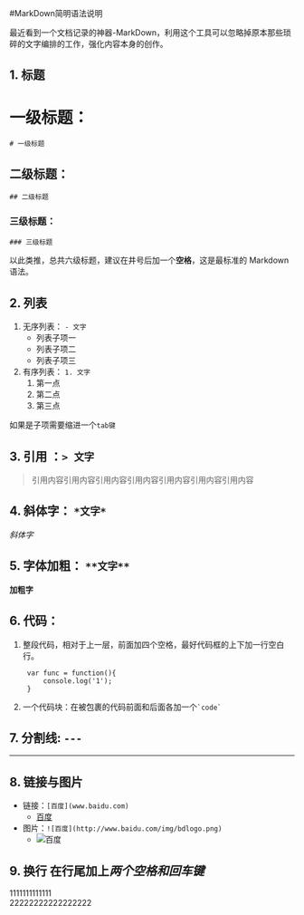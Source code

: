 #MarkDown简明语法说明

最近看到一个文档记录的神器-MarkDown，利用这个工具可以忽略掉原本那些琐碎的文字编排的工作，强化内容本身的创作。  


## 1. 标题
# 一级标题：
    # 一级标题
## 二级标题：
    ## 二级标题
### 三级标题：
    ### 三级标题
以此类推，总共六级标题，建议在井号后加一个**空格**，这是最标准的 Markdown 语法。
## 2. 列表
1. 无序列表： `- 文字`
    - 列表子项一
    - 列表子项二
    - 列表子项三
2. 有序列表： `1. 文字`
    1. 第一点
    2. 第二点
    3. 第三点

如果是子项需要缩进一个`tab键`
## 3. 引用 ：`> 文字`
> 引用内容引用内容引用内容引用内容引用内容引用内容引用内容


## 4. 斜体字： `*文字*`
*斜体字*
## 5. 字体加粗： `**文字**`
**加粗字**
## 6. 代码： 
1. 整段代码，相对于上一层，前面加四个空格，最好代码框的上下加一行空白行。  

        var func = function(){
            console.log('1');
        }

2. 一个代码块：在被包裹的代码前面和后面各加一个`` `code` ``
## 7. 分割线: ` --- `
---
## 8. 链接与图片
- 链接：`[百度](www.baidu.com)`
    - [百度](www.baidu.com)
- 图片：`![百度](http://www.baidu.com/img/bdlogo.png)`
    - ![百度](http://www.baidu.com/img/bdlogo.png)

## 9. 换行 在行尾加上*两个空格和回车键*
1111111111111  
22222222222222222
